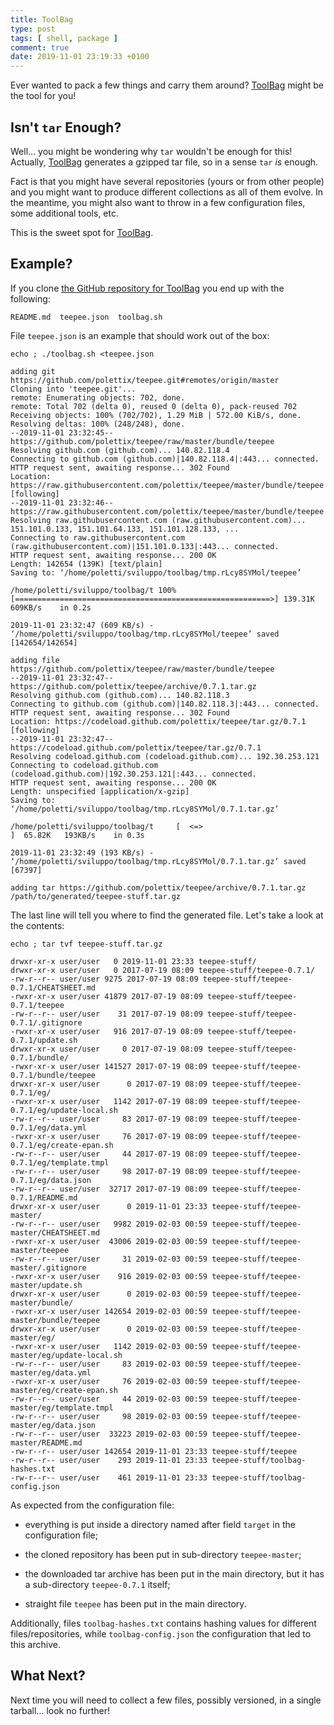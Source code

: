 ```yaml
---
title: ToolBag
type: post
tags: [ shell, package ]
comment: true
date: 2019-11-01 23:19:33 +0100
---
```


Ever wanted to pack a few things and carry them around? [ToolBag][] might
be the tool for you!

## Isn't `tar` Enough?

Well... you might be wondering why `tar` wouldn't be enough for this!
Actually, [ToolBag][] generates a gzipped tar file, so in a sense `tar`
*is* enough.

Fact is that you might have several repositories (yours or from other
people) and you might want to produce different collections as all of
them evolve. In the meantime, you might also want to throw in a few
configuration files, some additional tools, etc.

This is the sweet spot for [ToolBag][].

## Example?

If you clone [the GitHub repository for ToolBag][ToolBag] you end up
with the following:

~~~~
README.md  teepee.json  toolbag.sh
~~~~

File `teepee.json` is an example that should work out of the box:

~~~~
echo ; ./toolbag.sh <teepee.json

adding git https://github.com/polettix/teepee.git#remotes/origin/master
Cloning into 'teepee.git'...
remote: Enumerating objects: 702, done.
remote: Total 702 (delta 0), reused 0 (delta 0), pack-reused 702
Receiving objects: 100% (702/702), 1.29 MiB | 572.00 KiB/s, done.
Resolving deltas: 100% (248/248), done.
--2019-11-01 23:32:45--  https://github.com/polettix/teepee/raw/master/bundle/teepee
Resolving github.com (github.com)... 140.82.118.4
Connecting to github.com (github.com)|140.82.118.4|:443... connected.
HTTP request sent, awaiting response... 302 Found
Location: https://raw.githubusercontent.com/polettix/teepee/master/bundle/teepee [following]
--2019-11-01 23:32:46--  https://raw.githubusercontent.com/polettix/teepee/master/bundle/teepee
Resolving raw.githubusercontent.com (raw.githubusercontent.com)... 151.101.0.133, 151.101.64.133, 151.101.128.133, ...
Connecting to raw.githubusercontent.com (raw.githubusercontent.com)|151.101.0.133|:443... connected.
HTTP request sent, awaiting response... 200 OK
Length: 142654 (139K) [text/plain]
Saving to: ‘/home/poletti/sviluppo/toolbag/tmp.rLcy8SYMol/teepee’

/home/poletti/sviluppo/toolbag/t 100%[=========================================================>] 139.31K   609KB/s    in 0.2s    

2019-11-01 23:32:47 (609 KB/s) - ‘/home/poletti/sviluppo/toolbag/tmp.rLcy8SYMol/teepee’ saved [142654/142654]

adding file https://github.com/polettix/teepee/raw/master/bundle/teepee
--2019-11-01 23:32:47--  https://github.com/polettix/teepee/archive/0.7.1.tar.gz
Resolving github.com (github.com)... 140.82.118.3
Connecting to github.com (github.com)|140.82.118.3|:443... connected.
HTTP request sent, awaiting response... 302 Found
Location: https://codeload.github.com/polettix/teepee/tar.gz/0.7.1 [following]
--2019-11-01 23:32:47--  https://codeload.github.com/polettix/teepee/tar.gz/0.7.1
Resolving codeload.github.com (codeload.github.com)... 192.30.253.121
Connecting to codeload.github.com (codeload.github.com)|192.30.253.121|:443... connected.
HTTP request sent, awaiting response... 200 OK
Length: unspecified [application/x-gzip]
Saving to: ‘/home/poletti/sviluppo/toolbag/tmp.rLcy8SYMol/0.7.1.tar.gz’

/home/poletti/sviluppo/toolbag/t     [  <=>                                                     ]  65.82K   193KB/s    in 0.3s    

2019-11-01 23:32:49 (193 KB/s) - ‘/home/poletti/sviluppo/toolbag/tmp.rLcy8SYMol/0.7.1.tar.gz’ saved [67397]

adding tar https://github.com/polettix/teepee/archive/0.7.1.tar.gz
/path/to/generated/teepee-stuff.tar.gz
~~~~

The last line will tell you where to find the generated file. Let's take
a look at the contents:

~~~~
echo ; tar tvf teepee-stuff.tar.gz 

drwxr-xr-x user/user   0 2019-11-01 23:33 teepee-stuff/
drwxr-xr-x user/user   0 2017-07-19 08:09 teepee-stuff/teepee-0.7.1/
-rw-r--r-- user/user 9275 2017-07-19 08:09 teepee-stuff/teepee-0.7.1/CHEATSHEET.md
-rwxr-xr-x user/user 41879 2017-07-19 08:09 teepee-stuff/teepee-0.7.1/teepee
-rw-r--r-- user/user    31 2017-07-19 08:09 teepee-stuff/teepee-0.7.1/.gitignore
-rwxr-xr-x user/user   916 2017-07-19 08:09 teepee-stuff/teepee-0.7.1/update.sh
drwxr-xr-x user/user     0 2017-07-19 08:09 teepee-stuff/teepee-0.7.1/bundle/
-rwxr-xr-x user/user 141527 2017-07-19 08:09 teepee-stuff/teepee-0.7.1/bundle/teepee
drwxr-xr-x user/user      0 2017-07-19 08:09 teepee-stuff/teepee-0.7.1/eg/
-rwxr-xr-x user/user   1142 2017-07-19 08:09 teepee-stuff/teepee-0.7.1/eg/update-local.sh
-rw-r--r-- user/user     83 2017-07-19 08:09 teepee-stuff/teepee-0.7.1/eg/data.yml
-rwxr-xr-x user/user     76 2017-07-19 08:09 teepee-stuff/teepee-0.7.1/eg/create-epan.sh
-rw-r--r-- user/user     44 2017-07-19 08:09 teepee-stuff/teepee-0.7.1/eg/template.tmpl
-rw-r--r-- user/user     98 2017-07-19 08:09 teepee-stuff/teepee-0.7.1/eg/data.json
-rw-r--r-- user/user  32717 2017-07-19 08:09 teepee-stuff/teepee-0.7.1/README.md
drwxr-xr-x user/user      0 2019-11-01 23:33 teepee-stuff/teepee-master/
-rw-r--r-- user/user   9982 2019-02-03 00:59 teepee-stuff/teepee-master/CHEATSHEET.md
-rwxr-xr-x user/user  43006 2019-02-03 00:59 teepee-stuff/teepee-master/teepee
-rw-r--r-- user/user     31 2019-02-03 00:59 teepee-stuff/teepee-master/.gitignore
-rwxr-xr-x user/user    916 2019-02-03 00:59 teepee-stuff/teepee-master/update.sh
drwxr-xr-x user/user      0 2019-02-03 00:59 teepee-stuff/teepee-master/bundle/
-rwxr-xr-x user/user 142654 2019-02-03 00:59 teepee-stuff/teepee-master/bundle/teepee
drwxr-xr-x user/user      0 2019-02-03 00:59 teepee-stuff/teepee-master/eg/
-rwxr-xr-x user/user   1142 2019-02-03 00:59 teepee-stuff/teepee-master/eg/update-local.sh
-rw-r--r-- user/user     83 2019-02-03 00:59 teepee-stuff/teepee-master/eg/data.yml
-rwxr-xr-x user/user     76 2019-02-03 00:59 teepee-stuff/teepee-master/eg/create-epan.sh
-rw-r--r-- user/user     44 2019-02-03 00:59 teepee-stuff/teepee-master/eg/template.tmpl
-rw-r--r-- user/user     98 2019-02-03 00:59 teepee-stuff/teepee-master/eg/data.json
-rw-r--r-- user/user  33223 2019-02-03 00:59 teepee-stuff/teepee-master/README.md
-rw-r--r-- user/user 142654 2019-11-01 23:33 teepee-stuff/teepee
-rw-r--r-- user/user    293 2019-11-01 23:33 teepee-stuff/toolbag-hashes.txt
-rw-r--r-- user/user    461 2019-11-01 23:33 teepee-stuff/toolbag-config.json
~~~~

As expected from the configuration file:

- everything is put inside a directory named after field `target` in the
  configuration file;

- the cloned repository has been put in sub-directory `teepee-master`;

- the downloaded tar archive has been put in the main directory, but it
  has a sub-directory `teepee-0.7.1` itself;

- straight file `teepee` has been put in the main directory.

Additionally, files `toolbag-hashes.txt` contains hashing values for
different files/repositories, while `toolbag-config.json` the
configuration that led to this archive.


## What Next?

Next time you will need to collect a few files, possibly versioned, in a
single tarball... look no further!


[ToolBag]: https://github.com/polettix/toolbag
